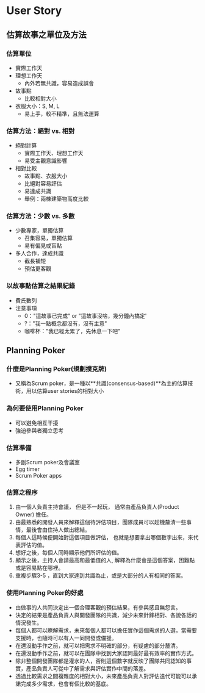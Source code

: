 # User Story

## 估算故事之單位及方法

### 估算單位

* 實際工作天
* 理想工作天
  * 內外若無共識，容易造成誤會
* 故事點
  * 比較相對大小
* 衣服大小：S, M, L
  * 易上手，較不精準，且無法運算

### 估算方法：絕對 vs. 相對

* 絕對計算
  * 實際工作天、理想工作天
  * 易受主觀意識影響
* 相對比較
  * 故事點、衣服大小
  * 比絕對容易評估
  * 易達成共識
  * 舉例：兩棟建築物高度比較

### 估算方法：少數 vs. 多數

* 少數專家，單獨估算
  * 召集容易，單獨估算
  * 易有偏見或盲點
* 多人合作，達成共識
  * 截長補短
  * 預估更客觀

### 以故事點估算之結果紀錄

* 費氏數列
* 注意事項
  * 0："這故事已完成" or "這故事沒啥，幾分鐘內搞定'
  * ?："我一點概念都沒有，沒有主意"
  * 咖啡杯："我已經太累了，先休息一下吧"

## Planning Poker

### 什麼是Planning Poker\(規劃撲克牌\)

* 又稱為Scrum poker，是一種以**共識\(consensus-based\)**為主的估算技術，用以估算user stories的相對大小

### 為何要使用Planning Poker

* 可以避免相互干擾
* 強迫參與者獨立思考

### 估算準備

* 多副Scrum poker及會議室
* Egg timer
* Scrum Poker apps

### 估算之程序

1. 由一個人負責主持會議， 但是不一起玩， 通常由產品負責人(Product Owner) 擔任。
2. 由最熟悉的開發人員來解釋這個待評估項目，團隊成員可以趁機釐清一些事情，最後會由住持人做出總結。
3. 每個人這時候便開始對這個項目做評估， 也就是想要拿出哪個數字出來，來代表評估的值。
4. 想好之後，每個人同時顯示他們所評估的值。
5. 顯示之後，主持人會請最高和最低值的人, 解釋為什麼會是這個答案，困難點或是容易點在哪裡。
6. 重複步驟3-5 ，直到大家達到共識為止，或是大部分的人有相同的答案。

### 使用Planning Poker的好處

* 由做事的人共同決定出一個合理客觀的預估結果，有參與感且無怨言。
* 決定的結果是產品負責人與開發團隊的共識，減少未來針鋒相對、各說各話的情況發生。
* 每個人都可以瞭解需求，未來每個人都可以擔任實作這個需求的人選，當需要支援時，也隨時可以有人一同開發或備援。
* 在還沒動手作之前，就可以把需求不明確的部分，有疑慮的部分釐清。
* 在還沒動手作之前，就可以在團隊中找到大家認同最好最有效率的實作方式。
* 除非整個開發團隊都是灌水的人，否則這個數字就反映了團隊共同認知的事實，產品負責人可從中了解需求與評估實作中間的落差。
* 透過比較需求之間複雜度的相對大小，未來產品負責人對評估迭代可能可以承諾完成多少需求，也會有個比較的基底。
